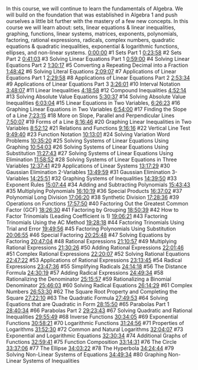 
In this course, we will continue to learn the fundamentals of Algebra. We will build on the foundation that was established in Algebra 1 and push ourselves a little bit further with the mastery of a few new concepts. In this course we will learn about: sets, linear equations & linear inequalities, graphing, functions, linear systems, matrices, exponents, polynomials, factoring, rational expressions, radicals, complex numbers, quadratic equations & quadratic inequalities, exponential & logarithmic functions, ellipses, and non-linear systems. 
[0:00:00](https://www.youtube.com/watch?v=2wrPGtP61fo) #1 Sets Part 1 
[0:23:58](https://www.youtube.com/watch?v=2wrPGtP61fo&t=1438s) #2 Sets Part 2
[0:41:03](https://www.youtube.com/watch?v=2wrPGtP61fo&t=2463s) #3 Solving Linear Equations Part 1
[0:59:00](https://www.youtube.com/watch?v=2wrPGtP61fo&t=3540s) #4 Solving Linear Equations Part 2
[1:30:17](https://www.youtube.com/watch?v=2wrPGtP61fo&t=5417s) #5 Converting a Repeating Decimal into a Fraction
[1:48:42](https://www.youtube.com/watch?v=2wrPGtP61fo&t=6522s) #6 Solving Literal Equations
[2:09:07](https://www.youtube.com/watch?v=2wrPGtP61fo&t=7747s) #7 Applications of Linear Equations Part 1
[2:29:58](https://www.youtube.com/watch?v=2wrPGtP61fo&t=8998s) #8 Applications of Linear Equations Part 2
[2:53:34](https://www.youtube.com/watch?v=2wrPGtP61fo&t=10414s) #9 Applications of Linear Equations Part 3
[3:26:01](https://www.youtube.com/watch?v=2wrPGtP61fo&t=12361s) #10 Interval Notation
[3:48:07](https://www.youtube.com/watch?v=2wrPGtP61fo&t=13687s) #11 Linear Inequalities
[4:18:58](https://www.youtube.com/watch?v=2wrPGtP61fo&t=15538s) #12 Compound Inequalities
[4:52:14](https://www.youtube.com/watch?v=2wrPGtP61fo&t=17534s) #13 Solving Absolute Value Equations
[5:30:37](https://www.youtube.com/watch?v=2wrPGtP61fo&t=19837s) #14 Solving Absolute Value Inequalities
[6:03:04](https://www.youtube.com/watch?v=2wrPGtP61fo&t=21784s) #15 Linear Equations in Two Variables,
[6:26:23](https://www.youtube.com/watch?v=2wrPGtP61fo&t=23183s) #16 Graphing Linear Equations in Two Variables
[6:54:00](https://www.youtube.com/watch?v=2wrPGtP61fo&t=24840s) #17 Finding the Slope of a Line
[7:23:15](https://www.youtube.com/watch?v=2wrPGtP61fo&t=26595s) #18 More on Slope, Parallel and Perpendicular Lines
[7:50:07](https://www.youtube.com/watch?v=2wrPGtP61fo&t=28207s) #19 Forms of a Line 
[8:16:46](https://www.youtube.com/watch?v=2wrPGtP61fo&t=29806s) #20 Graphing Linear Inequalities in Two Variables
[8:52:12](https://www.youtube.com/watch?v=2wrPGtP61fo&t=31932s) #21 Relations and Functions
[9:16:16](https://www.youtube.com/watch?v=2wrPGtP61fo&t=33376s) #22 Vertical Line Test
[9:49:40](https://www.youtube.com/watch?v=2wrPGtP61fo&t=35380s) #23 Function Notation
[10:13:01](https://www.youtube.com/watch?v=2wrPGtP61fo&t=36781s) #24 Solving Variation Word Problems
[10:35:20](https://www.youtube.com/watch?v=2wrPGtP61fo&t=38120s) #25 Solving Systems of Linear Equations Using Graphing
[10:54:03](https://www.youtube.com/watch?v=2wrPGtP61fo&t=39243s) #26 Solving Systems of Linear Equations Using Substitution
[11:27:43](https://www.youtube.com/watch?v=2wrPGtP61fo&t=41263s) #27 Solving Systems of Linear Equations Using Elimination
[11:58:52](https://www.youtube.com/watch?v=2wrPGtP61fo&t=43132s) #28 Solving Systems of Linear Equations in Three Variables
[12:37:41](https://www.youtube.com/watch?v=2wrPGtP61fo&t=45461s) #29 Applications of Linear Systems
[13:17:29](https://www.youtube.com/watch?v=2wrPGtP61fo&t=47849s) #30 Gaussian Elimination 2-Variables
[13:49:59](https://www.youtube.com/watch?v=2wrPGtP61fo&t=49799s) #31 Gaussian Elimination 3-Variables
[14:25:51](https://www.youtube.com/watch?v=2wrPGtP61fo&t=51951s) #32 Graphing Systems of Inequalities
[14:39:50](https://www.youtube.com/watch?v=2wrPGtP61fo&t=52790s) #33 Exponent Rules
[15:07:44](https://www.youtube.com/watch?v=2wrPGtP61fo&t=54464s) #34 Adding and Subtracting Polynomials
[15:43:43](https://www.youtube.com/watch?v=2wrPGtP61fo&t=56623s) #35 Multiplying Polynomials
[16:10:19](https://www.youtube.com/watch?v=2wrPGtP61fo&t=58219s) #36 Special Products
[16:37:02](https://www.youtube.com/watch?v=2wrPGtP61fo&t=59822s) #37 Polynomial Long Division
[17:06:20](https://www.youtube.com/watch?v=2wrPGtP61fo&t=61580s) #38 Synthetic Division
[17:28:36](https://www.youtube.com/watch?v=2wrPGtP61fo&t=62916s) #39 Operations on Functions
[17:57:50](https://www.youtube.com/watch?v=2wrPGtP61fo&t=64670s) #40 Factoring Out the Greatest Common Factor (GCF)
[18:26:30](https://www.youtube.com/watch?v=2wrPGtP61fo&t=66390s) #41 Factoring by Grouping
[18:50:39](https://www.youtube.com/watch?v=2wrPGtP61fo&t=67839s) #42 How to Factor Trinomials (Leading Coefficient is 1)
[19:06:21](https://www.youtube.com/watch?v=2wrPGtP61fo&t=68781s) #43 Factoring Trinomials Using the AC Method
[19:28:18](https://www.youtube.com/watch?v=2wrPGtP61fo&t=70098s) #44 Factoring Trinomials Using Trial and Error
[19:49:56](https://www.youtube.com/watch?v=2wrPGtP61fo&t=71396s) #45 Factoring Polynomials Using Substitution
[20:06:55](https://www.youtube.com/watch?v=2wrPGtP61fo&t=72415s) #46 Special Factoring
[20:25:48](https://www.youtube.com/watch?v=2wrPGtP61fo&t=73548s) #47 Solving Equations by Factoring
[20:47:04](https://www.youtube.com/watch?v=2wrPGtP61fo&t=74824s) #48 Rational Expressions
[21:10:57](https://www.youtube.com/watch?v=2wrPGtP61fo&t=76257s) #49 Multiplying Rational Expressions
[21:30:26](https://www.youtube.com/watch?v=2wrPGtP61fo&t=77426s) #50 Adding Rational Expressions
[22:01:46](https://www.youtube.com/watch?v=2wrPGtP61fo&t=79306s) #51 Complex Rational Expressions 
[22:20:07](https://www.youtube.com/watch?v=2wrPGtP61fo&t=80407s) #52 Solving Rational Equations
[22:47:22](https://www.youtube.com/watch?v=2wrPGtP61fo&t=82042s) #53 Applications of Rational Expressions
[23:13:45](https://www.youtube.com/watch?v=2wrPGtP61fo&t=83625s) #54 Radical Expressions
[23:47:36](https://www.youtube.com/watch?v=2wrPGtP61fo&t=85656s) #55 Simplifying Radicals
[24:14:18](https://www.youtube.com/watch?v=2wrPGtP61fo&t=87258s) #56 The Distance Formula 
[24:30:19](https://www.youtube.com/watch?v=2wrPGtP61fo&t=88219s) #57 Adding Radical Expressions
[24:49:34](https://www.youtube.com/watch?v=2wrPGtP61fo&t=89374s) #58 Rationalizing the Denominator
[25:15:57](https://www.youtube.com/watch?v=2wrPGtP61fo&t=90957s) #59 Rationalizing a Binomial Denominator
[25:46:03](https://www.youtube.com/watch?v=2wrPGtP61fo&t=92763s) #60 Solving Radical Equations
[26:14:29](https://www.youtube.com/watch?v=2wrPGtP61fo&t=94469s) #61 Complex Numbers
[26:53:30](https://www.youtube.com/watch?v=2wrPGtP61fo&t=96810s) #62 The Square Root Property and Completing the Square
[27:22:10](https://www.youtube.com/watch?v=2wrPGtP61fo&t=98530s) #63 The Quadratic Formula
[27:49:53](https://www.youtube.com/watch?v=2wrPGtP61fo&t=100193s) #64 Solving Equations that are Quadratic in Form
[28:15:50](https://www.youtube.com/watch?v=2wrPGtP61fo&t=101750s) #65 Parabolas Part 1
[28:40:34](https://www.youtube.com/watch?v=2wrPGtP61fo&t=103234s) #66 Parabolas Part 2
[29:23:43](https://www.youtube.com/watch?v=2wrPGtP61fo&t=105823s) #67 Solving Quadratic and Rational Inequalities
[29:55:49](https://www.youtube.com/watch?v=2wrPGtP61fo&t=107749s) #68 Inverse Functions
[30:34:05](https://www.youtube.com/watch?v=2wrPGtP61fo&t=110045s) #69 Exponential Functions
[30:58:21](https://www.youtube.com/watch?v=2wrPGtP61fo&t=111501s) #70 Logarithmic Functions
[31:24:56](https://www.youtube.com/watch?v=2wrPGtP61fo&t=113096s) #71 Properties of Logarithms
[31:52:30](https://www.youtube.com/watch?v=2wrPGtP61fo&t=114750s) #72 Common and Natural Logarithms
[32:04:07](https://www.youtube.com/watch?v=2wrPGtP61fo&t=115447s) #73 Exponential and Logarithmic Equations
[32:30:34](https://www.youtube.com/watch?v=2wrPGtP61fo&t=117034s) #74 Additional Graphs of Functions
[32:59:41](https://www.youtube.com/watch?v=2wrPGtP61fo&t=118781s) #75 Function Composition
[33:14:31](https://www.youtube.com/watch?v=2wrPGtP61fo&t=119671s) #76 The Circle
[33:37:06](https://www.youtube.com/watch?v=2wrPGtP61fo&t=121026s) #77 The Ellipse
[34:03:22](https://www.youtube.com/watch?v=2wrPGtP61fo&t=122602s) #78 The Hyperbola
[34:24:44](https://www.youtube.com/watch?v=2wrPGtP61fo&t=123884s) #79 Solving Non-Linear Systems of Equations
[34:49:34](https://www.youtube.com/watch?v=2wrPGtP61fo&t=125374s) #80 Graphing Non-Linear Systems of Inequalities
